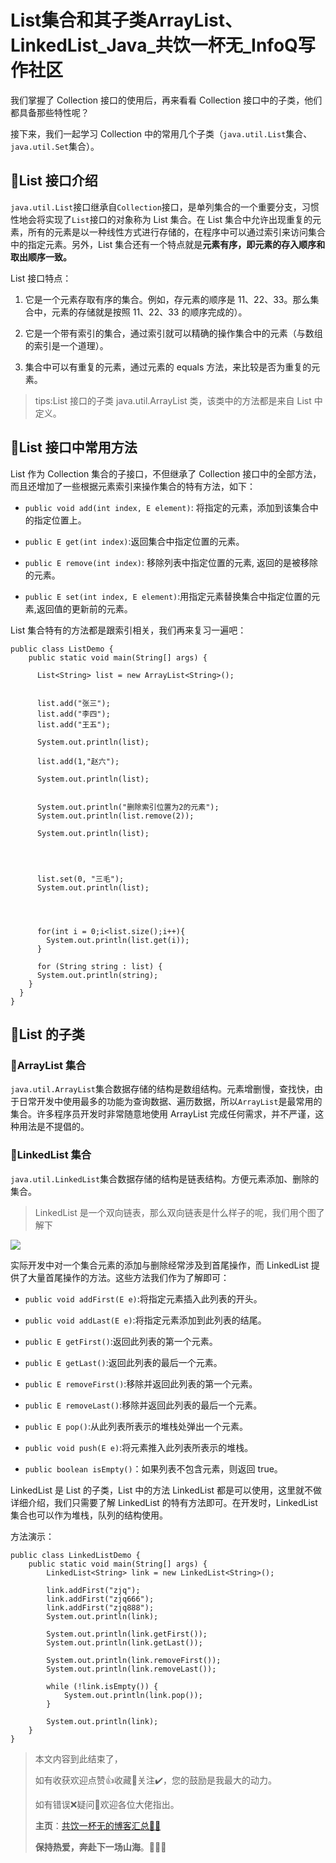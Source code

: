 # List集合和其子类ArrayList、LinkedList_Java_共饮一杯无_InfoQ写作社区
我们掌握了 Collection 接口的使用后，再来看看 Collection 接口中的子类，他们都具备那些特性呢？

接下来，我们一起学习 Collection 中的常用几个子类（`java.util.List`集合、`java.util.Set`集合）。

🍡List 接口介绍
-----------

`java.util.List`接口继承自`Collection`接口，是单列集合的一个重要分支，习惯性地会将实现了`List`接口的对象称为 List 集合。在 List 集合中允许出现重复的元素，所有的元素是以一种线性方式进行存储的，在程序中可以通过索引来访问集合中的指定元素。另外，List 集合还有一个特点就是**元素有序，即元素的存入顺序和取出顺序一致。** 

List 接口特点：

1.  它是一个元素存取有序的集合。例如，存元素的顺序是 11、22、33。那么集合中，元素的存储就是按照 11、22、33 的顺序完成的）。
    
2.  它是一个带有索引的集合，通过索引就可以精确的操作集合中的元素（与数组的索引是一个道理）。
    
3.  集合中可以有重复的元素，通过元素的 equals 方法，来比较是否为重复的元素。
    

> tips:List 接口的子类 java.util.ArrayList 类，该类中的方法都是来自 List 中定义。

🥟List 接口中常用方法
--------------

List 作为 Collection 集合的子接口，不但继承了 Collection 接口中的全部方法，而且还增加了一些根据元素索引来操作集合的特有方法，如下：

*   `public void add(int index, E element)`: 将指定的元素，添加到该集合中的指定位置上。
    
*   `public E get(int index)`:返回集合中指定位置的元素。
    
*   `public E remove(int index)`: 移除列表中指定位置的元素, 返回的是被移除的元素。
    
*   `public E set(int index, E element)`:用指定元素替换集合中指定位置的元素,返回值的更新前的元素。
    

List 集合特有的方法都是跟索引相关，我们再来复习一遍吧：

```
public class ListDemo {
    public static void main(String[] args) {
    
      List<String> list = new ArrayList<String>();
      
      
      list.add("张三");
      list.add("李四");
      list.add("王五");
      
      System.out.println(list);
      
      list.add(1,"赵六");
      
      System.out.println(list);
      
      
      System.out.println("删除索引位置为2的元素");
      System.out.println(list.remove(2));
      
      System.out.println(list);
      
      
      
      
      list.set(0, "三毛");
      System.out.println(list);
      
      
      
      
      for(int i = 0;i<list.size();i++){
        System.out.println(list.get(i));
      }
      
      for (String string : list) {
      System.out.println(string);
    }    
  }
}
```

🥠List 的子类
----------

### 🥡ArrayList 集合

`java.util.ArrayList`集合数据存储的结构是数组结构。元素增删慢，查找快，由于日常开发中使用最多的功能为查询数据、遍历数据，所以`ArrayList`是最常用的集合。许多程序员开发时非常随意地使用 ArrayList 完成任何需求，并不严谨，这种用法是不提倡的。

### 🦪LinkedList 集合

`java.util.LinkedList`集合数据存储的结构是链表结构。方便元素添加、删除的集合。

> LinkedList 是一个双向链表，那么双向链表是什么样子的呢，我们用个图了解下

![](https://static001.geekbang.org/infoq/9d/9d738bc52c658f4ae9d757f06c330b59.png)

实际开发中对一个集合元素的添加与删除经常涉及到首尾操作，而 LinkedList 提供了大量首尾操作的方法。这些方法我们作为了解即可：

*   `public void addFirst(E e)`:将指定元素插入此列表的开头。
    
*   `public void addLast(E e)`:将指定元素添加到此列表的结尾。
    
*   `public E getFirst()`:返回此列表的第一个元素。
    
*   `public E getLast()`:返回此列表的最后一个元素。
    
*   `public E removeFirst()`:移除并返回此列表的第一个元素。
    
*   `public E removeLast()`:移除并返回此列表的最后一个元素。
    
*   `public E pop()`:从此列表所表示的堆栈处弹出一个元素。
    
*   `public void push(E e)`:将元素推入此列表所表示的堆栈。
    
*   `public boolean isEmpty()`：如果列表不包含元素，则返回 true。
    

LinkedList 是 List 的子类，List 中的方法 LinkedList 都是可以使用，这里就不做详细介绍，我们只需要了解 LinkedList 的特有方法即可。在开发时，LinkedList 集合也可以作为堆栈，队列的结构使用。

方法演示：

```
public class LinkedListDemo {
    public static void main(String[] args) {
        LinkedList<String> link = new LinkedList<String>();
        
        link.addFirst("zjq");
        link.addFirst("zjq666");
        link.addFirst("zjq888");
        System.out.println(link);
        
        System.out.println(link.getFirst());
        System.out.println(link.getLast());
        
        System.out.println(link.removeFirst());
        System.out.println(link.removeLast());

        while (!link.isEmpty()) { 
            System.out.println(link.pop()); 
        }

        System.out.println(link);
    }
}
```

> 本文内容到此结束了，
> 
> 如有收获欢迎点赞👍收藏💖关注✔️，您的鼓励是我最大的动力。
> 
> 如有错误❌疑问💬欢迎各位大佬指出。
> 
> **主页**：[共饮一杯无的博客汇总👨‍💻](https://www.infoq.cn/u/zhanjq/publish)  
> 
> **保持热爱，奔赴下一场山海**。🏃🏃🏃
